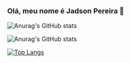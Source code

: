 ### Olá, meu nome é <strong>Jadson Pereira</strong> 🔋

<!--
**JadsonPS/JadsonPS** is a ✨ _special_ ✨ repository because its `README.md` (this file) appears on your GitHub profile.

Here are some ideas to get you started:

- 🔭 I’m currently working on ...
- 🌱 I’m currently learning ...
- 👯 I’m looking to collaborate on ...
- 🤔 I’m looking for help with ...
- 💬 Ask me about ...
- 📫 How to reach me: ...
- 😄 Pronouns: ...
- ⚡ Fun fact: ...
-->

![Anurag's GitHub stats](https://github-readme-stats.vercel.app/api?username=JadsonPS&show_icons=true)

![Anurag's GitHub stats](https://github-readme-stats.vercel.app/api?username=JadsonPS&show_icons=true&theme=transparent)

[![Top Langs](https://github-readme-stats.vercel.app/api/top-langs/?username=JadsonPS)](https://github.com/anuraghazra/github-readme-stats)
